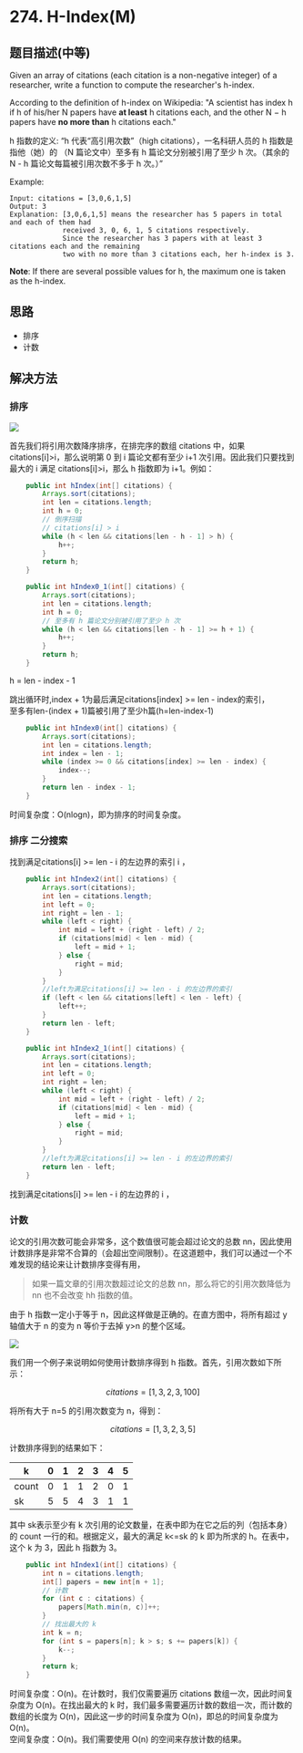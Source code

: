 # 274. H-Index\(M\)

## 题目描述\(中等\)

Given an array of citations \(each citation is a non-negative integer\) of a researcher, write a function to compute the researcher's h-index.

According to the definition of h-index on Wikipedia: "A scientist has index h if h of his/her N papers have **at least** h citations each, and the other N − h papers have **no more than** h citations each."

h 指数的定义: “h 代表“高引用次数”（high citations），一名科研人员的 h 指数是指他（她）的 （N 篇论文中）至多有 h 篇论文分别被引用了至少 h 次。（其余的 N - h 篇论文每篇被引用次数不多于 h 次。）”

Example:

```
Input: citations = [3,0,6,1,5]
Output: 3 
Explanation: [3,0,6,1,5] means the researcher has 5 papers in total and each of them had 
             received 3, 0, 6, 1, 5 citations respectively. 
             Since the researcher has 3 papers with at least 3 citations each and the remaining 
             two with no more than 3 citations each, her h-index is 3.
```

**Note**: If there are several possible values for h, the maximum one is taken as the h-index.

## 思路

* 排序
* 计数

## 解决方法

### 排序


![](/assets/201-300/274-s-1-1.svg)

首先我们将引用次数降序排序，在排完序的数组 citations 中，如果 citations\[i\]&gt;i，那么说明第 0 到 i 篇论文都有至少 i+1 次引用。因此我们只要找到最大的 i 满足 citations\[i\]&gt;i，那么 h 指数即为 i+1。例如：

```java
    public int hIndex(int[] citations) {
        Arrays.sort(citations);
        int len = citations.length;
        int h = 0;
        // 倒序扫描
        // citations[i] > i
        while (h < len && citations[len - h - 1] > h) {
            h++;
        }
        return h;
    }

    public int hIndex0_1(int[] citations) {
        Arrays.sort(citations);
        int len = citations.length;
        int h = 0;
        // 至多有 h 篇论文分别被引用了至少 h 次
        while (h < len && citations[len - h - 1] >= h + 1) {
            h++;
        }
        return h;
    }
```

h = len - index - 1

跳出循环时,index + 1为最后满足citations\[index\] &gt;= len - index的索引，  
至多有len-\(index + 1\)篇被引用了至少h篇\(h=len-index-1\)

```java
    public int hIndex0(int[] citations) {
        Arrays.sort(citations);
        int len = citations.length;
        int index = len - 1;
        while (index >= 0 && citations[index] >= len - index) {
            index--;
        }
        return len - index - 1;
    }
```

时间复杂度：O\(nlogn\)，即为排序的时间复杂度。

### 排序 二分搜索

找到满足citations\[i\] &gt;= len - i 的左边界的索引 i ，

```java
    public int hIndex2(int[] citations) {
        Arrays.sort(citations);
        int len = citations.length;
        int left = 0;
        int right = len - 1;
        while (left < right) {
            int mid = left + (right - left) / 2;
            if (citations[mid] < len - mid) {
                left = mid + 1;
            } else {
                right = mid;
            }
        }
        //left为满足citations[i] >= len - i 的左边界的索引
        if (left < len && citations[left] < len - left) {
            left++;
        }
        return len - left;
    }

    public int hIndex2_1(int[] citations) {
        Arrays.sort(citations);
        int len = citations.length;
        int left = 0;
        int right = len;
        while (left < right) {
            int mid = left + (right - left) / 2;
            if (citations[mid] < len - mid) {
                left = mid + 1;
            } else {
                right = mid;
            }
        }
        //left为满足citations[i] >= len - i 的左边界的索引
        return len - left;
    }
```

找到满足citations\[i\] &gt;= len - i 的左边界的 i ，



### 计数

论文的引用次数可能会非常多，这个数值很可能会超过论文的总数 nn，因此使用计数排序是非常不合算的（会超出空间限制）。在这道题中，我们可以通过一个不难发现的结论来让计数排序变得有用，

> 如果一篇文章的引用次数超过论文的总数 nn，那么将它的引用次数降低为 nn 也不会改变 hh 指数的值。

由于 h 指数一定小于等于 n，因此这样做是正确的。在直方图中，将所有超过 y 轴值大于 n 的变为 n 等价于去掉 y&gt;n 的整个区域。

![](../assets/201-300/274-s-3-1.png)

我们用一个例子来说明如何使用计数排序得到 h 指数。首先，引用次数如下所示：

$$ citations=[1,3,2,3,100] $$

将所有大于 n=5 的引用次数变为 n，得到：

$$ citations=[1,3,2,3,5] $$

计数排序得到的结果如下：

| k | 0 | 1 | 2 | 3 | 4 | 5 |
| --- | --- | --- | --- | --- | --- | --- |
| count | 0 | 1 | 1 | 2 | 0 | 1 |
| sk | 5 | 5 | 4 | 3 | 1 | 1 |

其中 sk表示至少有 k 次引用的论文数量，在表中即为在它之后的列（包括本身）的 count 一行的和。根据定义，最大的满足 k&lt;=sk 的 k 即为所求的 h。在表中，这个 k 为 3，因此 h 指数为 3。

```java
    public int hIndex1(int[] citations) {
        int n = citations.length;
        int[] papers = new int[n + 1];
        // 计数
        for (int c : citations) {
            papers[Math.min(n, c)]++;
        }
        // 找出最大的 k
        int k = n;
        for (int s = papers[n]; k > s; s += papers[k]) {
            k--;
        }
        return k;
    }
```

时间复杂度：O\(n\)。在计数时，我们仅需要遍历 citations 数组一次，因此时间复杂度为 O\(n\)。在找出最大的 k 时，我们最多需要遍历计数的数组一次，而计数的数组的长度为 O\(n\)，因此这一步的时间复杂度为 O\(n\)，即总的时间复杂度为 O\(n\)。  
空间复杂度：O\(n\)。我们需要使用 O\(n\) 的空间来存放计数的结果。

